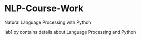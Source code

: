 # NLP-Course-Work

Natural Language Processing with Pythoh

lab1.py contains details about Language Processing and Python
